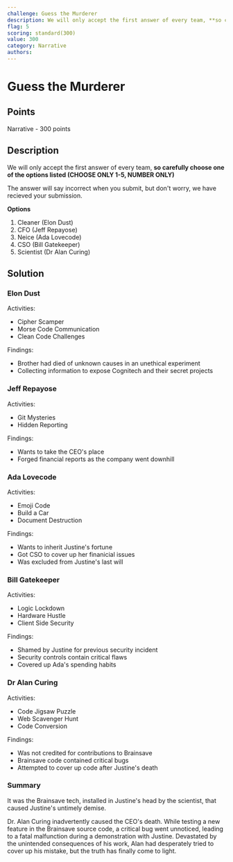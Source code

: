 ```yaml
---
challenge: Guess the Murderer
description: We will only accept the first answer of every team, **so carefully choose one of the options listed (CHOOSE ONLY 1-5, NUMBER ONLY)**\nThe answer will say incorrect when you submit, but don't worry, we have recieved your submission.\n**Options**\n1. Cleaner (Elon Dust)\n2. CFO (Jeff Repayose)\n3. Neice (Ada Lovecode)\n4. CSO (Bill Gatekeeper)\n5. Scientist (Dr Alan Curing)\n
flag: 5
scoring: standard(300)
value: 300
category: Narrative
authors: 
---
```


# Guess the Murderer

## Points

Narrative - 300 points

## Description

We will only accept the first answer of every team, **so carefully choose one of the options listed (CHOOSE ONLY 1-5, NUMBER ONLY)**

The answer will say incorrect when you submit, but don't worry, we have recieved your submission.

**Options**
1. Cleaner (Elon Dust)
2. CFO (Jeff Repayose)
3. Neice (Ada Lovecode)
4. CSO (Bill Gatekeeper)
5. Scientist (Dr Alan Curing)

## Solution

### Elon Dust

Activities:
- Cipher Scamper
- Morse Code Communication
- Clean Code Challenges

Findings:
- Brother had died of unknown causes in an unethical experiment
- Collecting information to expose Cognitech and their secret projects

### Jeff Repayose

Activities:
- Git Mysteries
- Hidden Reporting

Findings:
- Wants to take the CEO's place
- Forged financial reports as the company went downhill

### Ada Lovecode

Activities:
- Emoji Code
- Build a Car
- Document Destruction

Findings: 
- Wants to inherit Justine's fortune
- Got CSO to cover up her finanicial issues
- Was excluded from Justine's last will

### Bill Gatekeeper

Activities:
- Logic Lockdown
- Hardware Hustle
- Client Side Security

Findings:
- Shamed by Justine for previous security incident
- Security controls contain critical flaws
- Covered up Ada's spending habits


### Dr Alan Curing

Activities:
- Code Jigsaw Puzzle
- Web Scavenger Hunt
- Code Conversion

Findings:
- Was not credited for contributions to Brainsave
- Brainsave code contained critical bugs
- Attempted to cover up code after Justine's death

### Summary

It was the Brainsave tech, installed in Justine's head by the scientist, that caused Justine's untimely demise.

Dr. Alan Curing inadvertently caused the CEO's death. While testing a new feature in the Brainsave source code, a critical bug went unnoticed, leading to a fatal malfunction during a demonstration with Justine. Devastated by the unintended consequences of his work, Alan had desperately tried to cover up his mistake, but the truth has finally come to light.